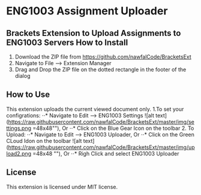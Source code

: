 # ENG1003 Assignment Uploader 
Brackets Extension to Upload Assignments to ENG1003 Servers 
How to Install
---------
1. Download the ZIP file from https://github.com/nawfalCode/BracketsExt
2. Navigate to File --> Extension Manager
3. Drag and Drop the ZIP file on the dotted rectangle in the footer of the dialog

How to Use
-----------
This extension uploads the current viewed document only.
1.To set your configrations:
⋅⋅* Navigate to Edit --> ENG1003 Settings ![alt text](https://raw.githubusercontent.com/nawfalCode/BracketsExt/master/img/settings.png =48x48""), Or
⋅⋅* Click on the Blue Gear Icon on the toolbar
2. To Upload:
⋅⋅* Navigate to Edit --> ENG1003 Uploader, Or
⋅⋅* Click on the Green CLoud Idon on the toolbar ![alt text](https://raw.githubusercontent.com/nawfalCode/BracketsExt/master/img/upload2.png =48x48 ""), Or
⋅⋅* Righ Click and select ENG1003 Uploader


License
-------
This extension is licensed under MIT license.